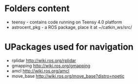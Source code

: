 # Folders content
- teensy - contains code running on Teensy 4.0 platform
- astrocent_pkg - a ROS package, place it at ~/catkin_ws/src/

# UPackages used for navigation
- rplidar   http://wiki.ros.org/rplidar
- gmapping  http://wiki.ros.org/gmapping
- amcl   http://wiki.ros.org/amcl
- move_base http://wiki.ros.org/move_base?distro=noetic
